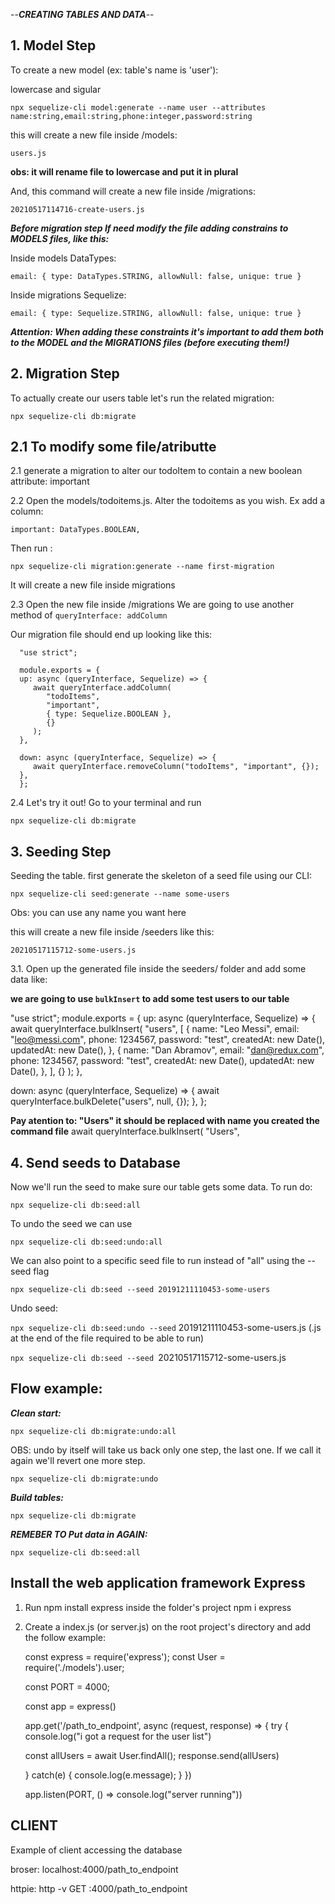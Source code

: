 --**_CREATING TABLES AND DATA_**--

## 1. Model Step

To create a new model (ex: table's name is 'user'):

lowercase and sigular

`npx sequelize-cli model:generate --name user --attributes name:string,email:string,phone:integer,password:string`

this will create a new file inside /models:

`users.js`

**obs: it will rename file to lowercase and put it in plural**

And, this command will create a new file inside /migrations:

`20210517114716-create-users.js`

**_Before migration step If need modify the file adding constrains to MODELS files, like this:_**

Inside models DataTypes:

`email: { type: DataTypes.STRING, allowNull: false, unique: true }`

Inside migrations Sequelize:

`email: { type: Sequelize.STRING, allowNull: false, unique: true }`

**_Attention: When adding these constraints it's important to add them both to the MODEL and the MIGRATIONS files (before executing them!)_**

## 2. Migration Step

To actually create our users table let's run the related migration:

`npx sequelize-cli db:migrate`

## 2.1 To modify some file/atributte

2.1 generate a migration to alter our todoItem to contain a new boolean attribute: important

2.2 Open the models/todoitems.js. Alter the todoitems as you wish. Ex add a column:

`important: DataTypes.BOOLEAN,`

Then run :

`npx sequelize-cli migration:generate --name first-migration`

It will create a new file inside migrations

2.3 Open the new file inside /migrations
We are going to use another method of `queryInterface: addColumn`

Our migration file should end up looking like this:

      "use strict";

      module.exports = {
      up: async (queryInterface, Sequelize) => {
         await queryInterface.addColumn(
            "todoItems",
            "important",
            { type: Sequelize.BOOLEAN },
            {}
         );
      },

      down: async (queryInterface, Sequelize) => {
         await queryInterface.removeColumn("todoItems", "important", {});
      },
      };

2.4 Let's try it out! Go to your terminal and run

`npx sequelize-cli db:migrate`

## 3. Seeding Step

Seeding the table. first generate the skeleton of a seed file using our CLI:

`npx sequelize-cli seed:generate --name some-users`

Obs: you can use any name you want here

this will create a new file inside /seeders like this:

`20210517115712-some-users.js`

3.1. Open up the generated file inside the seeders/ folder and add some data like:

**we are going to use `bulkInsert` to add some test users to our table**

"use strict";
module.exports = {
up: async (queryInterface, Sequelize) => {
await queryInterface.bulkInsert(
"users",
[
{
name: "Leo Messi",
email: "leo@messi.com",
phone: 1234567,
password: "test",
createdAt: new Date(),
updatedAt: new Date(),
},
{
name: "Dan Abramov",
email: "dan@redux.com",
phone: 1234567,
password: "test",
createdAt: new Date(),
updatedAt: new Date(),
},
],
{}
);
},

down: async (queryInterface, Sequelize) => {
await queryInterface.bulkDelete("users", null, {});
},
};

**Pay atention to: "Users" it should be replaced with name you created the command file**
await queryInterface.bulkInsert(
"Users",

## 4. Send seeds to Database

Now we'll run the seed to make sure our table gets some data. To run do:

`npx sequelize-cli db:seed:all`

To undo the seed we can use

`npx sequelize-cli db:seed:undo:all`

We can also point to a specific seed file to run instead of "all" using the --seed flag

`npx sequelize-cli db:seed --seed 20191211110453-some-users`

Undo seed:

`npx sequelize-cli db:seed:undo --seed` 20191211110453-some-users.js (.js at the end of the file required to be able to run)

`npx sequelize-cli db:seed --seed `20210517115712-some-users.js

## Flow example:

**_Clean start:_**

`npx sequelize-cli db:migrate:undo:all`

OBS: undo by itself will take us back only one step, the last one. If we call it again we'll revert one more step.

`npx sequelize-cli db:migrate:undo`

**_Build tables:_**

`npx sequelize-cli db:migrate`

**_REMEBER TO Put data in AGAIN:_**

`npx sequelize-cli db:seed:all `

## Install the web application framework Express

1. Run npm install express inside the folder's project
   npm i express

2. Create a index.js (or server.js) on the root project's directory and add the follow example:

   const express = require('express');
   const User = require('./models').user;

   const PORT = 4000;

   const app = express()

   app.get('/path_to_endpoint', async (request, response) => {
   try {
   console.log("i got a request for the user list")

   const allUsers = await User.findAll();
   response.send(allUsers)

   } catch(e) {
   console.log(e.message);
   }
   })

   app.listen(PORT, () => console.log("server running"))

## CLIENT

Example of client accessing the database

broser: localhost:4000/path_to_endpoint

httpie: http -v GET :4000/path_to_endpoint
